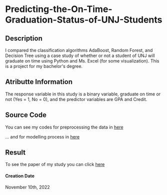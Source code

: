 # Predicting-the-On-Time-Graduation-Status-of-UNJ-Students

## Description

I compared the classification algorithms AdaBoost, Random Forest, and Decision Tree using a case study of whether or not a student of UNJ will graduate on time using Python and Ms. Excel (for some visualization). This is a project for my bachelor's degree.

## Atributte Information
The response variable in this study is a binary variable, graduate on time or not (Yes = 1, No = 0), and the predictor variables are GPA and Credit.

## Source Code

You can see my codes for preprocessing the data in [here](https://github.com/malikkarim14/Predicting-the-On-Time-Graduation-Status-of-UNJ-Students/blob/77d690d87e2a05b68cb507632793a0caa71c27e6/Notebook/Preprocessing_Skripsi.ipynb)

... and for modelling process in [here](https://github.com/malikkarim14/Predicting-the-On-Time-Graduation-Status-of-UNJ-Students/blob/77d690d87e2a05b68cb507632793a0caa71c27e6/Notebook/Pemodelan_Skripsi.ipynb)

## Result

To see the paper of my study you can click [here]()



#### Creation Date

November 10th, 2022
